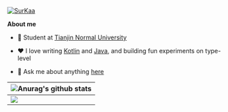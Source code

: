 [![SurKaa](https://readme-typing-svg.demolab.com?font=Noto+Sans&weight=600&pause=1000&color=000000&width=435&lines=%F0%9F%91%8B+Hello+I'm+SurKaa)](https://git.io/typing-svg)

**About me**

- 💼 Student at [Tianjin Normal University](https://www.tjnu.edu.cn/)

- ❤️ I love writing [Kotlin](https://github.com/topics/kotlin) and [Java](https://github.com/topics/java), and building fun experiments on type-level

- 💬 Ask me about anything [here](https://github.com/winingYang/winingyang/issues)

| <img align="center" src="https://github-readme-stats.vercel.app/api?username=winingyang&hide_border=true&show_icons=true&line_height=21&theme=github_dark" alt="Anurag's github stats" /> |
| ------ |
| <img align="center" src="https://github-readme-stats.vercel.app/api/wakatime?username=@surkaa&layout=compact&theme=github_dark&hide_border=true" /> |
